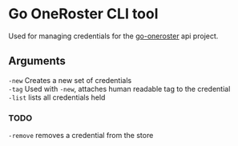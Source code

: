 # Go OneRoster CLI tool

Used for managing credentials for the [go-oneroster](https://github.com/fffnite/go-oneroster) api project.

## Arguments

`-new` Creates a new set of credentials  
`-tag` Used with `-new`, attaches human readable tag to the credential  
`-list` lists all credentials held  

### TODO

`-remove` removes a credential from the store
